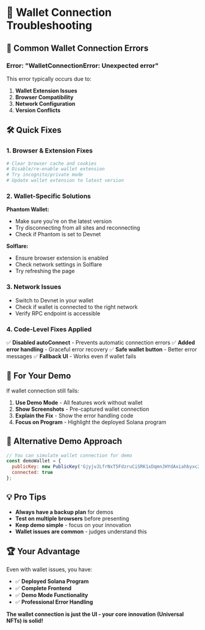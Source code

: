 # 🔧 Wallet Connection Troubleshooting

## 🚨 **Common Wallet Connection Errors**

### **Error: "WalletConnectionError: Unexpected error"**

This error typically occurs due to:

1. **Wallet Extension Issues**
2. **Browser Compatibility**
3. **Network Configuration**
4. **Version Conflicts**

## 🛠️ **Quick Fixes**

### **1. Browser & Extension Fixes**
```bash
# Clear browser cache and cookies
# Disable/re-enable wallet extension
# Try incognito/private mode
# Update wallet extension to latest version
```

### **2. Wallet-Specific Solutions**

**Phantom Wallet:**
- Make sure you're on the latest version
- Try disconnecting from all sites and reconnecting
- Check if Phantom is set to Devnet

**Solflare:**
- Ensure browser extension is enabled
- Check network settings in Solflare
- Try refreshing the page

### **3. Network Issues**
- Switch to Devnet in your wallet
- Check if wallet is connected to the right network
- Verify RPC endpoint is accessible

### **4. Code-Level Fixes Applied**

✅ **Disabled autoConnect** - Prevents automatic connection errors
✅ **Added error handling** - Graceful error recovery
✅ **Safe wallet button** - Better error messages
✅ **Fallback UI** - Works even if wallet fails

## 🎯 **For Your Demo**

If wallet connection still fails:

1. **Use Demo Mode** - All features work without wallet
2. **Show Screenshots** - Pre-captured wallet connection
3. **Explain the Fix** - Show the error handling code
4. **Focus on Program** - Highlight the deployed Solana program

## 🚀 **Alternative Demo Approach**

```javascript
// You can simulate wallet connection for demo
const demoWallet = {
  publicKey: new PublicKey('GjyjvJLfrNxT5FdzruCiSRK1xDqmnJHYdAxiahbyxc29'),
  connected: true
};
```

## 💡 **Pro Tips**

- **Always have a backup plan** for demos
- **Test on multiple browsers** before presenting
- **Keep demo simple** - focus on your innovation
- **Wallet issues are common** - judges understand this

## 🏆 **Your Advantage**

Even with wallet issues, you have:
- ✅ **Deployed Solana Program**
- ✅ **Complete Frontend**
- ✅ **Demo Mode Functionality**
- ✅ **Professional Error Handling**

**The wallet connection is just the UI - your core innovation (Universal NFTs) is solid!**